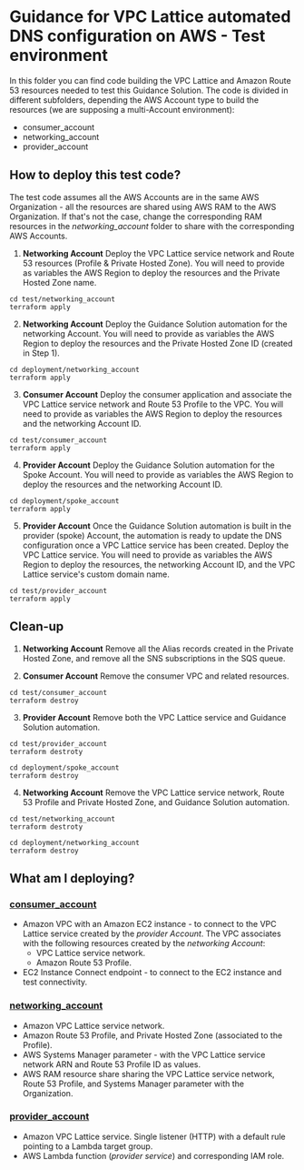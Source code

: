 # Guidance for VPC Lattice automated DNS configuration on AWS - Test environment

In this folder you can find code building the VPC Lattice and Amazon Route 53 resources needed to test this Guidance Solution. The code is divided in different subfolders, depending the AWS Account type to build the resources (we are supposing a multi-Account environment):

* consumer_account
* networking_account
* provider_account

## How to deploy this test code?

The test code assumes all the AWS Accounts are in the same AWS Organization - all the resources are shared using AWS RAM to the AWS Organization. If that's not the case, change the corresponding RAM resources in the *networking_account* folder to share with the corresponding AWS Accounts.

1. **Networking Account** Deploy the VPC Lattice service network and Route 53 resources (Profile & Private Hosted Zone). You will need to provide as variables the AWS Region to deploy the resources and the Private Hosted Zone name.

```
cd test/networking_account
terraform apply
```

2. **Networking Account** Deploy the Guidance Solution automation for the networking Account. You will need to provide as variables the AWS Region to deploy the resources and the Private Hosted Zone ID (created in Step 1).

```
cd deployment/networking_account
terraform apply
```

3. **Consumer Account** Deploy the consumer application and associate the VPC Lattice service network and Route 53 Profile to the VPC. You will need to provide as variables the AWS Region to deploy the resources and the networking Account ID.

```
cd test/consumer_account
terraform apply
```

4. **Provider Account** Deploy the Guidance Solution automation for the Spoke Account. You will need to provide as variables the AWS Region to deploy the resources and the networking Account ID.

```
cd deployment/spoke_account
terraform apply
```

5. **Provider Account** Once the Guidance Solution automation is built in the provider (spoke) Account, the automation is ready to update the DNS configuration once a VPC Lattice service has been created. Deploy the VPC Lattice service. You will need to provide as variables the AWS Region to deploy the resources, the networking Account ID, and the VPC Lattice service's custom domain name.

```
cd test/provider_account
terraform apply
```

## Clean-up

1. **Networking Account** Remove all the Alias records created in the Private Hosted Zone, and remove all the SNS subscriptions in the SQS queue.

2. **Consumer Account** Remove the consumer VPC and related resources.

```
cd test/consumer_account
terraform destroy
```

3. **Provider Account** Remove both the VPC Lattice service and Guidance Solution automation.

```
cd test/provider_account
terraform destroty

cd deployment/spoke_account
terraform destroy
```

4. **Networking Account** Remove the VPC Lattice service network, Route 53 Profile and Private Hosted Zone, and Guidance Solution automation.

```
cd test/networking_account
terraform destroty

cd deployment/networking_account
terraform destroy
```

## What am I deploying?

### [consumer_account](./consumer_account/)

* Amazon VPC with an Amazon EC2 instance - to connect to the VPC Lattice service created by the *provider Account*. The VPC associates with the following resources created by the *networking Account*:
    * VPC Lattice service network.
    * Amazon Route 53 Profile.
* EC2 Instance Connect endpoint - to connect to the EC2 instance and test connectivity.

### [networking_account](./networking_account/)

* Amazon VPC Lattice service network.
* Amazon Route 53 Profile, and Private Hosted Zone (associated to the Profile).
* AWS Systems Manager parameter - with the VPC Lattice service network ARN and Route 53 Profile ID as values.
* AWS RAM resource share sharing the VPC Lattice service network, Route 53 Profile, and Systems Manager parameter with the Organization.

### [provider_account](./provider_account/)

* Amazon VPC Lattice service. Single listener (HTTP) with a default rule pointing to a Lambda target group.
* AWS Lambda function (*provider service*) and corresponding IAM role.
